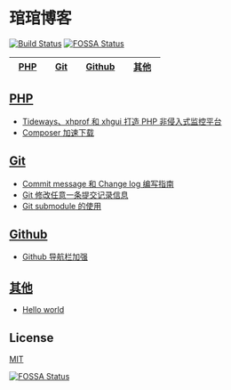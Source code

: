 # 琯琯博客

[![Build Status](https://travis-ci.org/guanguans/guanguans.github.io.svg?branch=master)](https://travis-ci.org/guanguans/guanguans.github.io)
[![FOSSA Status](https://app.fossa.io/api/projects/git%2Bgithub.com%2Fguanguans%2Fguanguans.svg?type=shield)](https://app.fossa.io/projects/git%2Bgithub.com%2Fguanguans%2Fguanguans?ref=badge_shield)

|&nbsp;&nbsp;[PHP](https://github.com/guanguans/guanguans/labels/PHP)&nbsp;&nbsp;|&nbsp;&nbsp;[Git](https://github.com/guanguans/guanguans/labels/Git)&nbsp;&nbsp;|&nbsp;&nbsp;[Github](https://github.com/guanguans/guanguans/labels/Github)&nbsp;&nbsp;|&nbsp;&nbsp;[其他](https://github.com/guanguans/guanguans/labels/其他)&nbsp;&nbsp;|
| :---: | :----: | :---: | :----: |

## [PHP](https://github.com/guanguans/guanguans/labels/PHP)

* [Tideways、xhprof 和 xhgui 打造 PHP 非侵入式监控平台](https://github.com/guanguans/guanguans/issues/8)
* [Composer 加速下载](https://github.com/guanguans/guanguans/issues/5)

## [Git](https://github.com/guanguans/guanguans/labels/Git)

* [Commit message 和 Change log 编写指南](https://github.com/guanguans/guanguans/issues/2)
* [Git 修改任意一条提交记录信息](https://github.com/guanguans/guanguans/issues/4)
* [Git submodule 的使用](https://github.com/guanguans/guanguans/issues/7)

## [Github](https://github.com/guanguans/guanguans/labels/Github)

* [Github 导航栏加强](https://github.com/guanguans/guanguans/issues/3)

## [其他](https://github.com/guanguans/guanguans/labels/其他)

* [Hello world](https://github.com/guanguans/guanguans/issues/1)

## License

[MIT](LICENSE)

[![FOSSA Status](https://app.fossa.io/api/projects/git%2Bgithub.com%2Fguanguans%2Fguanguans.svg?type=large)](https://app.fossa.io/projects/git%2Bgithub.com%2Fguanguans%2Fguanguans?ref=badge_large)
